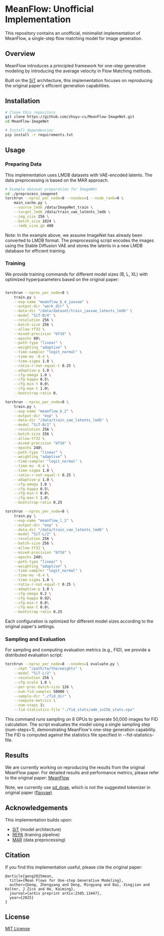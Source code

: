 # MeanFlow: Unofficial Implementation

This repository contains an unofficial, minimalist implementation of MeanFlow, a single-step flow matching model for image generation.

## Overview
MeanFlow introduces a principled framework for one-step generative modeling by introducing the average velocity in Flow Matching methods. 

Built on the [SiT](https://github.com/willisma/SiT/tree/main) architecture, this implementation focuses on reproducing the original paper's efficient generation capabilities.

## Installation

```bash
# Clone this repository
git clone https://github.com/zhuyu-cs/MeanFlow-ImageNet.git
cd MeanFlow-ImageNet

# Install dependencies
pip install -r requirements.txt
```

## Usage

### Preparing Data

This implementation uses LMDB datasets with VAE-encoded latents. The data preprocessing is based on the MAR approach.

```bash
# Example dataset preparation for ImageNet
cd ./preprocess_imagenet
torchrun --nproc_per_node=8 --nnodes=1 --node_rank=0 \
    main_cache.py \
    --source_lmdb /data/ImageNet_train \
    --target_lmdb /data/train_vae_latents_lmdb \
    --img_size 256 \
    --batch_size 1024 \
    --lmdb_size_gb 400
```
Note: In the example above, we assume ImageNet has already been converted to LMDB format. The preprocessing script encodes the images using the Stable Diffusion VAE and stores the latents in a new LMDB database for efficient training.

### Training

We provide training commands for different model sizes (B, L, XL) with optimized hyperparameters based on the original paper:

```bash

torchrun --nproc_per_node=8 \
    train.py \
    --exp-name "meanflow_b_4_jaxvae" \
    --output-dir "work_dir" \
    --data-dir "/data/dataset/train_jaxvae_latents_lmdb" \
    --model "SiT-B/4" \
    --resolution 256 \
    --batch-size 256 \
    --allow-tf32 \
    --mixed-precision "bf16" \
    --epochs 80\
    --path-type "linear" \
    --weighting "adaptive" \
    --time-sampler "logit_normal" \
    --time-mu -0.4 \
    --time-sigma 1.0 \
    --ratio-r-not-equal-t 0.25 \
    --adaptive-p 1.0 \
    --cfg-omega 1.0 \
    --cfg-kappa 0.5\
    --cfg-min-t 0.0\
    --cfg-max-t 1.0\
    --bootstrap-ratio 0.

torchrun --nproc_per_node=8 \
    train.py \
    --exp-name "meanflow_b_2" \
    --output-dir "exp" \
    --data-dir "/data/train_vae_latents_lmdb" \
    --model "SiT-B/2" \
    --resolution 256 \
    --batch-size 256 \
    --allow-tf32 \
    --mixed-precision "bf16" \
    --epochs 240\
    --path-type "linear" \
    --weighting "adaptive" \
    --time-sampler "logit_normal" \
    --time-mu -0.4 \
    --time-sigma 1.0 \
    --ratio-r-not-equal-t 0.25 \
    --adaptive-p 1.0 \
    --cfg-omega 1.0 \
    --cfg-kappa 0.5\
    --cfg-min-t 0.0\
    --cfg-max-t 1.0\
    --bootstrap-ratio 0.25

torchrun --nproc_per_node=8 \
    train.py \
    --exp-name "meanflow_l_2" \
    --output-dir "exp" \
    --data-dir "/data/train_vae_latents_lmdb" \
    --model "SiT-L/2" \
    --resolution 256 \
    --batch-size 256 \
    --allow-tf32 \
    --mixed-precision "bf16" \
    --epochs 240\
    --path-type "linear" \
    --weighting "adaptive" \
    --time-sampler "logit_normal" \
    --time-mu -0.4 \
    --time-sigma 1.0 \
    --ratio-r-not-equal-t 0.25 \
    --adaptive-p 1.0 \
    --cfg-omega 0.2 \
    --cfg-kappa 0.92\
    --cfg-min-t 0.0\
    --cfg-max-t 0.8\
    --bootstrap-ratio 0.25

```
Each configuration is optimized for different model sizes according to the original paper's settings.

### Sampling and Evaluation

For sampling and computing evaluation metrics (e.g., FID), we provide a distributed evaluation script:

```bash
torchrun --nproc_per_node=8 --nnodes=1 evaluate.py \
    --ckpt "/path/to/the/weights" \
    --model "SiT-L/2" \
    --resolution 256 \
    --cfg-scale 1.0 \
    --per-proc-batch-size 128 \
    --num-fid-samples 50000 \
    --sample-dir "./fid_dir" \
    --compute-metrics \
    --num-steps 1\
    --fid-statistics-file "./fid_stats/adm_in256_stats.npz"
```
This command runs sampling on 8 GPUs to generate 50,000 images for FID calculation. The script evaluates the model using a single sampling step (num-steps=1), demonstrating MeanFlow's one-step generation capability. The FID is computed against the statistics file specified in --fid-statistics-file.

## Results

We are currently working on reproducing the results from the original MeanFlow paper. For detailed results and performance metrics, please refer to the original paper: [MeanFlow](https://arxiv.org/pdf/2505.13447)

Note, we currently use [sd_dvae](https://huggingface.co/stabilityai/sd-vae-ft-mse), which is not the suggested tokenizer in original paper ([flaxvae](https://huggingface.co/pcuenq/sd-vae-ft-mse-flax)).

## Acknowledgements

This implementation builds upon:
- [SiT](https://github.com/willisma/SiT/tree/main) (model architecture)
- [REPA](https://github.com/sihyun-yu/REPA/tree/main) (training pipeline)
- [MAR](https://github.com/LTH14/mar/tree/main) (data preprocessing)

## Citation
If you find this implementation useful, please cite the original paper:
```
@article{geng2025mean,
  title={Mean Flows for One-step Generative Modeling},
  author={Geng, Zhengyang and Deng, Mingyang and Bai, Xingjian and Kolter, J Zico and He, Kaiming},
  journal={arXiv preprint arXiv:2505.13447},
  year={2025}
}
```
## License

[MIT License](LICENSE)
